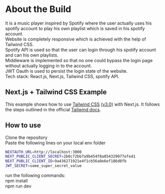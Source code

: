# About the Build

It is a music player inspired by Spotify where the user actually uses his spotify account to play his own playlist which is saved in his spotify account.</br>
Website is completely responsive which is achieved with the help of Tailwind CSS.</br>
Spotify API is used so that the user can login through his spotify account and can his own playlists.</br>
Middleware is implemented so that no one could bypass the login page without actually logging in to the account.</br>
JWT Oauth is used to persist the login state of the website.</br>
Tech stack: React.js, Next.js, Tailwind CSS, spotify API.</br>

<!-- <img width="1440" alt="Screenshot 2022-04-30 at 4 14 34 AM" src="https://user-images.githubusercontent.com/80201909/166123235-696abba8-bee4-444c-9926-4e4ff746ba13.png">

<img width="1440" alt="Screenshot 2022-04-30 at 4 14 20 AM" src="https://user-images.githubusercontent.com/80201909/166123244-96292c0b-1905-46e5-aa99-3a17d964b973.png"> -->


## Next.js + Tailwind CSS Example

This example shows how to use [Tailwind CSS](https://tailwindcss.com/) [(v3.0)](https://tailwindcss.com/blog/tailwindcss-v3) with Next.js. It follows the steps outlined in the official [Tailwind docs](https://tailwindcss.com/docs/guides/nextjs).

## How to use

Clone the repository</br>
Paste the following lines on your local env folder</br>
```bash
NEXTAUTH_URL=http://localhost:3000
NEXT_PUBLIC_CLIENT_SECRET=2b0c72bb7a9b454f8a854329077efe41
NEXT_PUBLIC_CLIENT_ID=9a436271921e4f1cb56a0e6ef186d8fb
JWT_SECRET=some_super_secret_value
```
run the following commands:</br>
npm install</br>
npm run dev</br>
